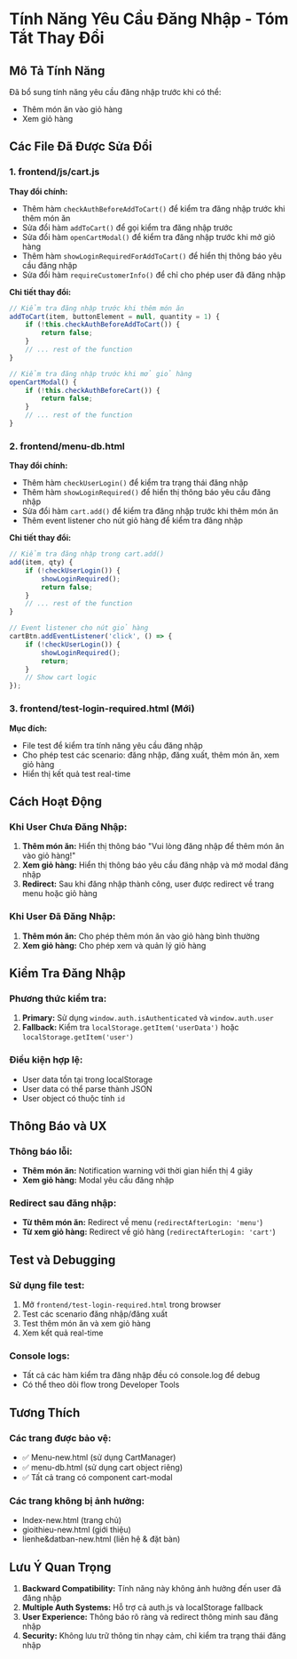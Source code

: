 # Tính Năng Yêu Cầu Đăng Nhập - Tóm Tắt Thay Đổi

## Mô Tả Tính Năng
Đã bổ sung tính năng yêu cầu đăng nhập trước khi có thể:
- Thêm món ăn vào giỏ hàng
- Xem giỏ hàng

## Các File Đã Được Sửa Đổi

### 1. frontend/js/cart.js
**Thay đổi chính:**
- Thêm hàm `checkAuthBeforeAddToCart()` để kiểm tra đăng nhập trước khi thêm món ăn
- Sửa đổi hàm `addToCart()` để gọi kiểm tra đăng nhập trước
- Sửa đổi hàm `openCartModal()` để kiểm tra đăng nhập trước khi mở giỏ hàng
- Thêm hàm `showLoginRequiredForAddToCart()` để hiển thị thông báo yêu cầu đăng nhập
- Sửa đổi hàm `requireCustomerInfo()` để chỉ cho phép user đã đăng nhập

**Chi tiết thay đổi:**
```javascript
// Kiểm tra đăng nhập trước khi thêm món ăn
addToCart(item, buttonElement = null, quantity = 1) {
    if (!this.checkAuthBeforeAddToCart()) {
        return false;
    }
    // ... rest of the function
}

// Kiểm tra đăng nhập trước khi mở giỏ hàng
openCartModal() {
    if (!this.checkAuthBeforeCart()) {
        return false;
    }
    // ... rest of the function
}
```

### 2. frontend/menu-db.html
**Thay đổi chính:**
- Thêm hàm `checkUserLogin()` để kiểm tra trạng thái đăng nhập
- Thêm hàm `showLoginRequired()` để hiển thị thông báo yêu cầu đăng nhập
- Sửa đổi hàm `cart.add()` để kiểm tra đăng nhập trước khi thêm món ăn
- Thêm event listener cho nút giỏ hàng để kiểm tra đăng nhập

**Chi tiết thay đổi:**
```javascript
// Kiểm tra đăng nhập trong cart.add()
add(item, qty) {
    if (!checkUserLogin()) {
        showLoginRequired();
        return false;
    }
    // ... rest of the function
}

// Event listener cho nút giỏ hàng
cartBtn.addEventListener('click', () => {
    if (!checkUserLogin()) {
        showLoginRequired();
        return;
    }
    // Show cart logic
});
```

### 3. frontend/test-login-required.html (Mới)
**Mục đích:**
- File test để kiểm tra tính năng yêu cầu đăng nhập
- Cho phép test các scenario: đăng nhập, đăng xuất, thêm món ăn, xem giỏ hàng
- Hiển thị kết quả test real-time

## Cách Hoạt Động

### Khi User Chưa Đăng Nhập:
1. **Thêm món ăn:** Hiển thị thông báo "Vui lòng đăng nhập để thêm món ăn vào giỏ hàng!"
2. **Xem giỏ hàng:** Hiển thị thông báo yêu cầu đăng nhập và mở modal đăng nhập
3. **Redirect:** Sau khi đăng nhập thành công, user được redirect về trang menu hoặc giỏ hàng

### Khi User Đã Đăng Nhập:
1. **Thêm món ăn:** Cho phép thêm món ăn vào giỏ hàng bình thường
2. **Xem giỏ hàng:** Cho phép xem và quản lý giỏ hàng

## Kiểm Tra Đăng Nhập

### Phương thức kiểm tra:
1. **Primary:** Sử dụng `window.auth.isAuthenticated` và `window.auth.user`
2. **Fallback:** Kiểm tra `localStorage.getItem('userData')` hoặc `localStorage.getItem('user')`

### Điều kiện hợp lệ:
- User data tồn tại trong localStorage
- User data có thể parse thành JSON
- User object có thuộc tính `id`

## Thông Báo và UX

### Thông báo lỗi:
- **Thêm món ăn:** Notification warning với thời gian hiển thị 4 giây
- **Xem giỏ hàng:** Modal yêu cầu đăng nhập

### Redirect sau đăng nhập:
- **Từ thêm món ăn:** Redirect về menu (`redirectAfterLogin: 'menu'`)
- **Từ xem giỏ hàng:** Redirect về giỏ hàng (`redirectAfterLogin: 'cart'`)

## Test và Debugging

### Sử dụng file test:
1. Mở `frontend/test-login-required.html` trong browser
2. Test các scenario đăng nhập/đăng xuất
3. Test thêm món ăn và xem giỏ hàng
4. Xem kết quả real-time

### Console logs:
- Tất cả các hàm kiểm tra đăng nhập đều có console.log để debug
- Có thể theo dõi flow trong Developer Tools

## Tương Thích

### Các trang được bảo vệ:
- ✅ Menu-new.html (sử dụng CartManager)
- ✅ menu-db.html (sử dụng cart object riêng)
- ✅ Tất cả trang có component cart-modal

### Các trang không bị ảnh hưởng:
- Index-new.html (trang chủ)
- gioithieu-new.html (giới thiệu)
- lienhe&datban-new.html (liên hệ & đặt bàn)

## Lưu Ý Quan Trọng

1. **Backward Compatibility:** Tính năng này không ảnh hưởng đến user đã đăng nhập
2. **Multiple Auth Systems:** Hỗ trợ cả auth.js và localStorage fallback
3. **User Experience:** Thông báo rõ ràng và redirect thông minh sau đăng nhập
4. **Security:** Không lưu trữ thông tin nhạy cảm, chỉ kiểm tra trạng thái đăng nhập
